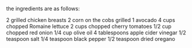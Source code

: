 the ingredients are as follows:

2 grilled chicken breasts
2 corn on the cobs grilled 
1 avocado
4 cups chopped Romaine lettuce
2 cups chopped cherry tomatoes
1/2 cup chopped red onion
1/4 cup olive oil
4 tablespoons apple cider vinegar
1/2 teaspoon salt
1/4 teaspoon black pepper
1/2 teaspoon dried oregano